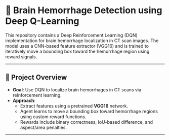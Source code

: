 # 🧠 Brain Hemorrhage Detection using Deep Q-Learning

This repository contains a Deep Reinforcement Learning (DQN) implementation for brain hemorrhage localization in CT scan images. The model uses a CNN-based feature extractor (VGG16) and is trained to iteratively move a bounding box toward the hemorrhage region using reward signals.

---

## 📌 Project Overview

- **Goal**: Use DQN to localize brain hemorrhages in CT scans via reinforcement learning.
- **Approach**:
  - Extract features using a pretrained **VGG16** network.
  - Agent learns to move a bounding box toward hemorrhage regions using custom reward functions.
  - Rewards include binary correctness, IoU-based difference, and aspect/area penalties.

---

